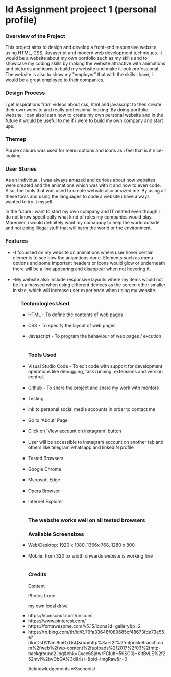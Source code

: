 # Id Assignment projeect 1 (personal profile)

<h3>Overview of the Project</h3>
<p>This project aims to design and develop a front-end responsive website using HTML, CSS, Javascript and modern web development techniques. It would be a website about my own portfolio such as my skills and to showcase my coding skills by making the website attractive with animations and pictures and icons to build my website and make it look professional. The website is also to show my "employer" that with the skills i have, i would be a great employee to their companies.<p>

<h3>Design Process</h3>
I get inspirations from videos about css, html and javascript to then create their own website and really professional looking. By doing portfolio website, i can also learn how to create my own personal website and in the future it would be useful to me if i were to build my own company and start ups.

<h3>Themep</h3>
Purple colours was used for menu options and icons as i feel that is it nice-looking

<h3>User Stories</h3>
<p>As an individual, i was always amazed and curious about how websites were created and the animations which was with it and how to even code. Also, the tools that was used to create website also amazed me. By using all these tools and using the languages to code a website i have always wanted to try it myself.</p>

In the future i want to start my own company and IT related even though i do not know specifically what kind of roles my companies would play. Moreover, i would definitely want my comapany to help the world outside and not doing illegal stuff that will harm the world or the environment.


<h3>Features</h3>
<ul>

<li> -I focussed on my website on animations where user hover certain elements to see how the aniamtions done. Elements such as menu options and some important headers or icons would glow or underneath there will be a line appearing and disappear when not hovering it. </li><br>
<li>-My website also include responsive layouts where my items would not be in a messed when using different devices as the screen other smaller in size, which will increase user experience when using my website.</li> 
<ul>



<h3>Technologies Used</h3>
<ul>
<li>HTML - To define the contents of web pages</li><br>
<li>CSS - To specify the layout of web pages</li><br>
<li>Javascript - To program the behaviour of web pages / excution </li><br>
<h3>Tools Used</h3>
<li>Visual Studio Code - To edit code with support for development operations like debugging, task running, extensions and version control.</li><br>
<li>Github - To share the project and share my work with mentors</li><br>
<li>Testing</li><br>
<li>ink to personal social media accounts in order to contact me</li><br>
<li>Go to 'About' Page</li><br>
<li>Click on 'View account on instagram' button</li><br>
<li>User will be accessible to instagram account on another tab and others like telegram whatsapp and linkedIN profile</li><br>
<li>Tested Browsers</li><br>
<li>Google Chrome</li><br>
<li>Microsoft Edge</li><br>
<li>Opera Browser</li><br>
<li>Internet Explorer</li><br>
<h3>The website works well on all tested browsers</h3>

<h3>Available Screensizes</h3>
<li>Web/Desktop: 1920 x 1080, 1366x 768, 1280 x 800</li><br>
<li>Mobile: from 320 px width onwards webiste is working fine</li> <br>
<h3>Credits</h3>
Content

Photos from:

my own local drive
<li>https://iconscout.com/unicons</li>
<li>https://www.pinterest.com/</li>
<li>https://fontawesome.com/v5.15/icons?d=gallery&p=2</li>
<li>https://th.bing.com/th/id/R.79fa33648f089685cf48673fde73e55e?rik=DsDVNml8mGxOsQ&riu=http%3a%2f%2fmtpocketranch.com%2fweb%2fwp-content%2fuploads%2f2017%2f03%2fmtp-background2.jpg&ehk=Cycc6SjdwrFCIuhH59SG0jHKItBvLE%2f252mvi%2bvObGA%3d&risl=&pid=ImgRaw&r=0</li>


Acknowledgements
w3schools/

